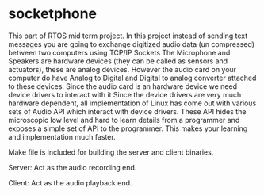 # socketphone

This part of RTOS mid term project.
In this project instead of sending text messages you are going to exchange digitized audio data (un compressed) between two computers using TCP/IP Sockets
The Microphone and Speakers are hardware devices (they can be called as sensors and actuators), these are analog devices. However the audio card on your computer do have Analog to Digital and Digital to analog converter attached to these devices.  Since the audio card is an hardware device we need device drivers to interact with it Since the device drivers are very much hardware dependent, all implementation of Linux has come out with various sets of Audio API which interact with device drivers. These API hides the microscopic low level and hard to learn details  from a programmer and exposes a simple set of API to the programmer.  This makes your learning and implementation much faster.

Make file is included for building the server and client binaries.

Server: Act as the audio recording end.

Client: Act as the audio playback end.
